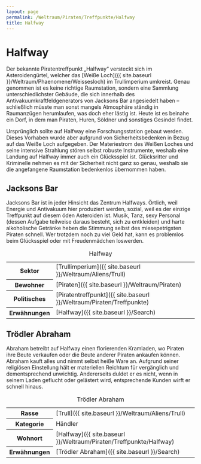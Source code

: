 ```yaml
---
layout: page
permalink: /Weltraum/Piraten/Treffpunkte/Halfway
title: Halfway
---
```



# Halfway


Der bekannte Piratentreffpunkt &bdquo;Halfway&ldquo; versteckt sich im Asteroidengürtel, welcher das [Weiße Loch]({{ site.baseurl }}/Weltraum/Phaenomene/Weissesloch) im Trullimperium umkreist. Genau genommen ist es keine richtige Raumstation, sondern eine Sammlung unterschiedlichster Gebäude, die sich innerhalb des Antivakuumkraftfeldgenerators von Jacksons Bar angesiedelt haben – schließlich müsste man sonst mangels Atmosphäre ständig in Raumanzügen herumlaufen, was doch eher lästig ist. Heute ist es beinahe ein Dorf, in dem man Piraten, Huren, Söldner und sonstiges Gesindel findet.

Ursprünglich sollte auf Halfway eine Forschungsstation gebaut werden. Dieses Vorhaben wurde aber aufgrund von Sicherheitsbedenken in Bezug auf das Weiße Loch aufgegeben. Der Materiestrom des Weißen Loches und seine intensive Strahlung stören selbst robuste Instrumente, weshalb eine Landung auf Halfway immer auch ein Glücksspiel ist. Glücksritter und Kriminelle nehmen es mit der Sicherheit nicht ganz so genau, weshalb sie die angefangene Raumstation bedenkenlos übernommen haben.

## Jacksons Bar

Jacksons Bar ist in jeder Hinsicht das Zentrum Halfways. Örtlich, weil Energie und Antivakuum hier produziert werden, sozial, weil es der einzige Treffpunkt auf diesem öden Asteroiden ist. Musik, Tanz, sexy Personal (dessen Aufgabe teilweise daraus besteht, sich zu entkleiden) und harte alkoholische Getränke heben die Stimmung selbst des miesepetrigsten Piraten schnell. Wer trotzdem noch zu viel Geld hat, kann es problemlos beim Glücksspiel oder mit Freudenmädchen loswerden.


<aside>
<table data-type="raumstation">
<caption>Halfway</caption>
<tbody>
<tr><th>Sektor</th><td>[Trullimperium]({{ site.baseurl }}/Weltraum/Aliens/Trull)</td></tr>
<tr><th>Bewohner</th><td>[Piraten]({{ site.baseurl }}/Weltraum/Piraten)</td></tr>
<tr><th>Politisches</th><td>[Piratentreffpunkt]({{ site.baseurl }}/Weltraum/Piraten/Treffpunkte)</td></tr>
<tr><th>Erwähnungen</th><td>[Halfway]({{ site.baseurl }}/Search)</td></tr>
</tbody>
</table>
</aside>

## Trödler Abraham

Abraham betreibt auf Halfway einen florierenden Kramladen, wo Piraten ihre Beute verkaufen oder die Beute anderer Piraten ankaufen können. Abraham kauft alles und nimmt selbst heiße Ware an. Aufgrund seiner religiösen Einstellung hält er materiellen Reichtum für vergänglich und dementsprechend unwichtig. Andererseits duldet er es nicht, wenn in seinem Laden geflucht oder gelästert wird, entsprechende Kunden wirft er schnell hinaus.


<aside>
<table data-type="slc">
<caption>Trödler Abraham</caption>
<tbody>
<tr><th>Rasse</th><td>[Trull]({{ site.baseurl }}/Weltraum/Aliens/Trull)</td></tr>
<tr><th>Kategorie</th><td>Händler</td></tr>
<tr><th>Wohnort</th><td>[Halfway]({{ site.baseurl }}/Weltraum/Piraten/Treffpunkte/Halfway)</td></tr>
<tr><th>Erwähnungen</th><td>[Trödler Abraham]({{ site.baseurl }}/Search)</td></tr>
</tbody>
</table>
</aside>

